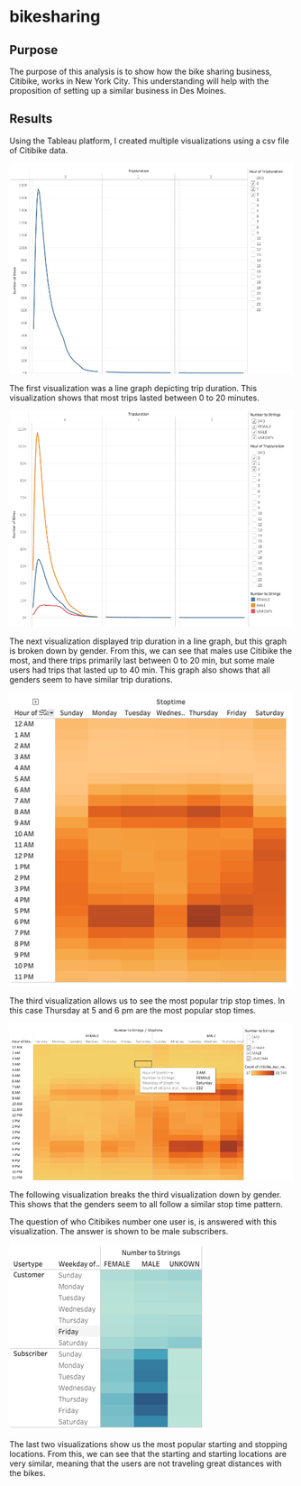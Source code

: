 # bikesharing

## Purpose 

The purpose of this analysis is to show how the bike sharing business, Citibike, works in New York City. This understanding will help with the proposition of setting up a similar business in Des Moines.  
  
## Results 
  
Using the Tableau platform, I created multiple visualizations using a csv file of Citibike data.  

![](https://github.com/TannerOrmanoski/bikesharing/blob/main/Screen%20Shot%202022-06-08%20at%204.26.48%20PM.png)

The first visualization was a line graph depicting trip duration. This visualization shows that most trips lasted between 0 to 20 minutes.  

![](https://github.com/TannerOrmanoski/bikesharing/blob/main/Screen%20Shot%202022-06-08%20at%204.27.07%20PM.png)

The next visualization displayed trip duration in a line graph, but this graph is broken down by gender. From this, we can see that males use Citibike the most, and there trips primarily last between 0 to 20 min, but some male users had trips that lasted up to 40 min. This graph also shows that all genders seem to have similar trip durations. 
  
![](https://github.com/TannerOrmanoski/bikesharing/blob/main/Screen%20Shot%202022-06-08%20at%204.27.28%20PM.png)  
  
The third visualization allows us to see the most popular trip stop times. In this case Thursday at 5 and 6 pm are the most popular stop times. 
  
![](https://github.com/TannerOrmanoski/bikesharing/blob/main/Screen%20Shot%202022-06-08%20at%204.27.52%20PM.png)
  
The following visualization breaks the third visualization down by gender. This shows that the genders seem to all follow a similar stop time pattern. 
  
  
  
The question of who Citibikes number one user is, is answered with this visualization. The answer is shown to be male subscribers.  
  
![](https://github.com/TannerOrmanoski/bikesharing/blob/main/Screen%20Shot%202022-06-08%20at%204.28.06%20PM.png)
  
The last two visualizations show us the most popular starting and stopping locations. From this, we can see that the starting and starting locations are very similar, meaning that the users are not traveling great distances with the bikes. 
